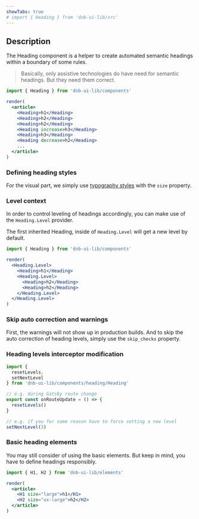 ```yaml
---
showTabs: true
# import { Heading } from 'dnb-ui-lib/src'
---
```


## Description

The Heading component is a helper to create automated semantic headings within a boundary of some rules.

> Basically, only assistive technologies do have need for semantic headings. But they need them correct.

```jsx
import { Heading } from 'dnb-ui-lib/components'

render(
  <article>
    <Heading>h1</Heading>
    <Heading>h2</Heading>
    <Heading>h2</Heading>
    <Heading increase>h3</Heading>
    <Heading>h3</Heading>
    <Heading decrease>h2</Heading>
    ...
  </article>
)
```

### Defining heading styles

For the visual part, we simply use [typography styles](/uilib/typography/heading) with the `size` property.

### Level context

In order to control leveling of headings accordingly, you can make use of the `Heading.Level` provider.

The first inherited Heading, inside of `Heading.Level` will get a new level by default.

```jsx
import { Heading } from 'dnb-ui-lib/components'

render(
  <Heading.Level>
    <Heading>h1</Heading>
    <Heading.Level>
      <Heading>h2</Heading>
      <Heading>h2</Heading>
    </Heading.Level>
  </Heading.Level>
)
```

### Skip auto correction and warnings

First, the warnings will not show up in production builds. And to skip the auto correction of heading levels, simply use the `skip_checks` property.

### Heading levels interceptor modification

```js
import {
  resetLevels,
  setNextLevel
} from 'dnb-ui-lib/components/heading/Heading'

// e.g. during Gatsby route change
export const onRouteUpdate = () => {
  resetLevels()
}

// e.g. if you for some reason have to force setting a new level
setNextLevel(3)
```

### Basic heading elements

You may still consider of using the basic elements. But keep in mind, you have to define headings responsibly.

```jsx
import { H1, H2 } from 'dnb-ui-lib/elements'

render(
  <article>
    <H1 size="large">h1</H1>
    <H2 size="xx-large">h2</H2>
  </article>
)
```
